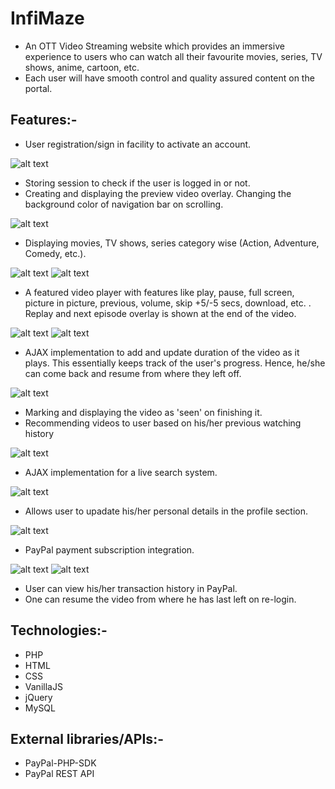 # InfiMaze
* An OTT Video Streaming website which provides an immersive experience to users who can watch all their favourite movies, series, TV shows, anime, cartoon, etc.
* Each user will have smooth control and quality assured content on the portal.



## Features:-
* User registration/sign in facility to activate an account.

![alt text](https://github.com/codemanav/InfiMaze/blob/main/screenshots%20of%20the%20website/1.png)
* Storing session to check if the user is logged in or not.
* Creating and displaying the preview video overlay. Changing the background color of navigation bar on scrolling.

![alt text](https://github.com/codemanav/InfiMaze/blob/main/screenshots%20of%20the%20website/2.png)
* Displaying movies, TV shows, series category wise (Action, Adventure, Comedy, etc.).

![alt text](https://github.com/codemanav/InfiMaze/blob/main/screenshots%20of%20the%20website/3.png)
![alt text](https://github.com/codemanav/InfiMaze/blob/main/screenshots%20of%20the%20website/4.png)
* A featured video player with features like play, pause, full screen, picture in picture, previous, volume, skip +5/-5 secs, download, etc. . Replay and next episode overlay is shown at the end of the video.

![alt text](https://github.com/codemanav/InfiMaze/blob/main/screenshots%20of%20the%20website/5.png)
![alt text](https://github.com/codemanav/InfiMaze/blob/main/screenshots%20of%20the%20website/6.png)
* AJAX implementation to add and update duration of the video as it plays. This essentially keeps track of the user's progress. Hence, he/she can come back and resume from where they left off.

![alt text](https://github.com/codemanav/InfiMaze/blob/main/screenshots%20of%20the%20website/7.png)
* Marking and displaying the video as 'seen' on finishing it. 
* Recommending videos to user based on his/her previous watching history

![alt text](https://github.com/codemanav/InfiMaze/blob/main/screenshots%20of%20the%20website/8.png)
* AJAX implementation for a live search system.

![alt text](https://github.com/codemanav/InfiMaze/blob/main/screenshots%20of%20the%20website/9.png)
* Allows user to upadate his/her personal details in the profile section.

![alt text](https://github.com/codemanav/InfiMaze/blob/main/screenshots%20of%20the%20website/10.png)
* PayPal payment subscription integration.

![alt text](https://github.com/codemanav/InfiMaze/blob/main/screenshots%20of%20the%20website/11.png)
![alt text](https://github.com/codemanav/InfiMaze/blob/main/screenshots%20of%20the%20website/12.png)
* User can view his/her transaction history in PayPal.
* One can resume the video from where he has last left on re-login.

## Technologies:-
   * PHP
   * HTML
   * CSS
   * VanillaJS
   * jQuery
   * MySQL

## External libraries/APIs:-
   * PayPal-PHP-SDK
   * PayPal REST API
